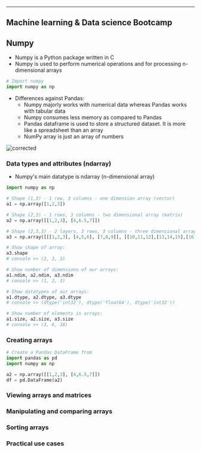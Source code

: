 ----------------------------------------
Machine learning & Data science Bootcamp
----------------------------------------

## Numpy

   * Numpy is a Python package written in C
   * Numpy is used to perform numerical operations and for processing n-dimensional arrays

```python
# Import numpy
import numpy as np
```

   * Differences against Pandas:
      * Numpy majorly works with numerical data whereas Pandas works with tabular data
      * Numpy consumes less memory as compared to Pandas
      * Pandas dataframe is used to store a structured dataset. It is more like a spreadsheet than an array
      * NumPy array is just an array of numbers
      
![corrected](https://user-images.githubusercontent.com/74961891/169285813-a9ada68a-3a51-4e05-ad72-78795149791a.png)
 
### Data types and attributes (ndarray)

   * Numpy's main datatype is ndarray (n-dimensional array)

```python
import numpy as np

# Shape (1,3) - 1 row, 3 columns - one dimension array (vector)
a1 = np.array([1,2,3])

# Shape (2,3) - 1 rows, 3 columns - two dimensional array (matrix)
a2 = np.array([[1,2,3], [4,6.5,7]])

# Shape (2,3,3) - 2 layers, 3 rows, 3 columns - three dimensional array (matrix)
a3 = np.array([[[1,2,3], [4,5,6], [7,8,9]], [[10,11,12],[13,14,15],[16,17,18]]])

# Show shape of array:
a3.shape
# console >> (2, 3, 3)

# Show number of dimensions of our arrays:
a1.ndim, a2.ndim, a3.ndim
# console >> (1, 2, 3)

# Show datatypes of our arrays:
a1.dtype, a2.dtype, a3.dtype
# console >> (dtype('int32'), dtype('float64'), dtype('int32'))

# Show number of elements in arrays:
a1.size, a2.size, a3.size
# console >> (3, 6, 18)
```


### Creating arrays

```python
# Create a Pandas DataFrame from 
import pandas as pd
import numpy as np

a2 = np.array([[1,2,3], [4,6.5,7]])
df = pd.DataFrame(a2)
```

### Viewing arrays and matrices


### Manipulating and comparing arrays


### Sorting arrays


### Practical use cases

